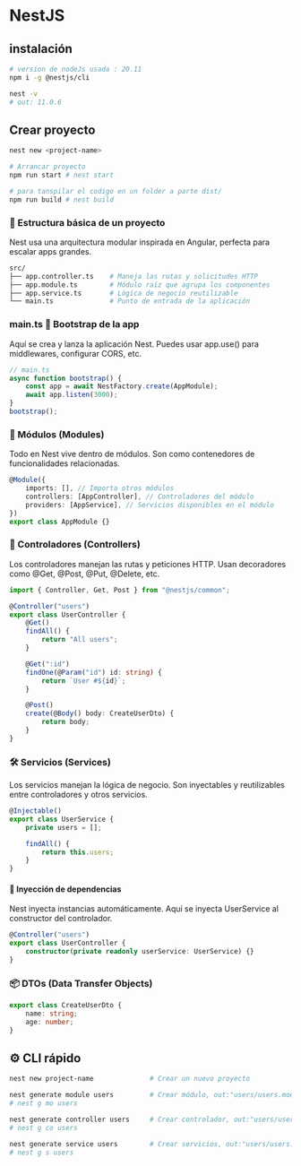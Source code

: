 # NestJS

## instalación

```bash
# version de nodeJs usada : 20.11
npm i -g @nestjs/cli

nest -v
# out: 11.0.6
```

## Crear proyecto

```bash
nest new <project-name>

# Arrancar proyecto
npm run start # nest start

# para tanspilar el codigo en un folder a parte dist/
npm run build # nest build
```

### 🧱 Estructura básica de un proyecto

Nest usa una arquitectura modular inspirada en Angular, perfecta para escalar apps grandes.

```bash
src/
├── app.controller.ts    # Maneja las rutas y solicitudes HTTP
├── app.module.ts        # Módulo raíz que agrupa los componentes
├── app.service.ts       # Lógica de negocio reutilizable
└── main.ts              # Punto de entrada de la aplicación
```

### main.ts 🚀 Bootstrap de la app

Aquí se crea y lanza la aplicación Nest. Puedes usar app.use() para middlewares, configurar CORS, etc.

```typescript
// main.ts
async function bootstrap() {
	const app = await NestFactory.create(AppModule);
	await app.listen(3000);
}
bootstrap();
```

### 🧩 Módulos (Modules)

Todo en Nest vive dentro de módulos. Son como contenedores de funcionalidades relacionadas.

```typescript
@Module({
	imports: [], // Importa otros módulos
	controllers: [AppController], // Controladores del módulo
	providers: [AppService], // Servicios disponibles en el módulo
})
export class AppModule {}
```

### 📡 Controladores (Controllers)

Los controladores manejan las rutas y peticiones HTTP. Usan decoradores como @Get, @Post, @Put, @Delete, etc.

```typescript
import { Controller, Get, Post } from "@nestjs/common";

@Controller("users")
export class UserController {
	@Get()
	findAll() {
		return "All users";
	}

	@Get(":id")
	findOne(@Param("id") id: string) {
		return `User #${id}`;
	}

	@Post()
	create(@Body() body: CreateUserDto) {
		return body;
	}
}
```

### 🛠️ Servicios (Services)

Los servicios manejan la lógica de negocio. Son inyectables y reutilizables entre controladores y otros servicios.

```typescript
@Injectable()
export class UserService {
	private users = [];

	findAll() {
		return this.users;
	}
}
```

#### 🔗 Inyección de dependencias

Nest inyecta instancias automáticamente. Aquí se inyecta UserService al constructor del controlador.

```typescript
@Controller("users")
export class UserController {
	constructor(private readonly userService: UserService) {}
}
```

### 📦 DTOs (Data Transfer Objects)

```typescript
export class CreateUserDto {
	name: string;
	age: number;
}
```

## ⚙️ CLI rápido

```bash
nest new project-name              # Crear un nuevo proyecto

nest generate module users         # Crear módulo, out:"users/users.module.ts"
# nest g mo users

nest generate controller users     # Crear controlador, out:"users/users.controller.ts"
# nest g co users

nest generate service users        # Crear servicios, out:"users/users.service.ts"
# nest g s users
```
